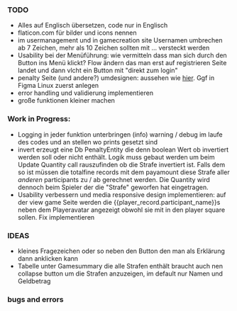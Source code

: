 ### TODO

- Alles auf Englisch übersetzen, code nur in Englisch
- flaticon.com für bilder und icons nennen
- im usermanagement und in gamecreation site Usernamen umbrechen ab 7 Zeichen, mehr als 10 Zeichen sollten mit ... versteckt werden
- Usability bei der Menüführung: wie vermitteln dass man sich durch den Button ins Menü klickt? Flow ändern das man erst auf registrieren Seite landet und dann vlcht ein Button mit "direkt zum login"
- penalty Seite (und andere?) umdesignen: aussehen wie [hier](https://www.rockanutrition.de/pages/kalorienrechner-app#/step2). Ggf in Figma Linux zuerst anlegen
- error handling und validierung implementieren
- große funktionen kleiner machen

### Work in Progress:

- Logging in jeder funktion unterbringen (info) warning / debug im laufe des codes und an stellen wo prints gesetzt sind
- invert erzeugt eine Db PenaltyEntity die denn boolean Wert ob invertiert werden soll oder nicht enthält. Logik muss gebaut werden um beim Update Quantity call rauszufinden ob die Strafe invertiert ist. Falls dem so ist müssen die totalfine records mit dem payamount diese Strafe aller _anderen_ participants zu / ab gerechnet werden. Die Quantity wird dennoch beim Spieler der die "Strafe" geworfen hat eingetragen.
- Usability verbessern und media responsive design implementieren: auf der view game Seite werden die {{player_record.participant_name}}s neben dem Playeravatar angezeigt obwohl sie mit in den player square sollen. Fix implementieren

### IDEAS

- kleines Fragezeichen oder so neben den Button den man als Erklärung dann anklicken kann
- Tabelle unter Gamesummary die alle Strafen enthält braucht auch nen collapse button um die Strafen anzuzeigen, im default nur Namen und Geldbetrag

### bugs and errors

